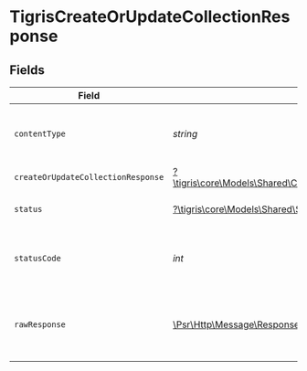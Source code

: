 # TigrisCreateOrUpdateCollectionResponse


## Fields

| Field                                                                                                                   | Type                                                                                                                    | Required                                                                                                                | Description                                                                                                             |
| ----------------------------------------------------------------------------------------------------------------------- | ----------------------------------------------------------------------------------------------------------------------- | ----------------------------------------------------------------------------------------------------------------------- | ----------------------------------------------------------------------------------------------------------------------- |
| `contentType`                                                                                                           | *string*                                                                                                                | :heavy_check_mark:                                                                                                      | HTTP response content type for this operation                                                                           |
| `createOrUpdateCollectionResponse`                                                                                      | [?\tigris\core\Models\Shared\CreateOrUpdateCollectionResponse](../../models/shared/CreateOrUpdateCollectionResponse.md) | :heavy_minus_sign:                                                                                                      | OK                                                                                                                      |
| `status`                                                                                                                | [?\tigris\core\Models\Shared\Status](../../models/shared/Status.md)                                                     | :heavy_minus_sign:                                                                                                      | Default error response                                                                                                  |
| `statusCode`                                                                                                            | *int*                                                                                                                   | :heavy_check_mark:                                                                                                      | HTTP response status code for this operation                                                                            |
| `rawResponse`                                                                                                           | [\Psr\Http\Message\ResponseInterface](https://www.php-fig.org/psr/psr-7/#33-psrhttpmessageresponseinterface)            | :heavy_minus_sign:                                                                                                      | Raw HTTP response; suitable for custom response parsing                                                                 |